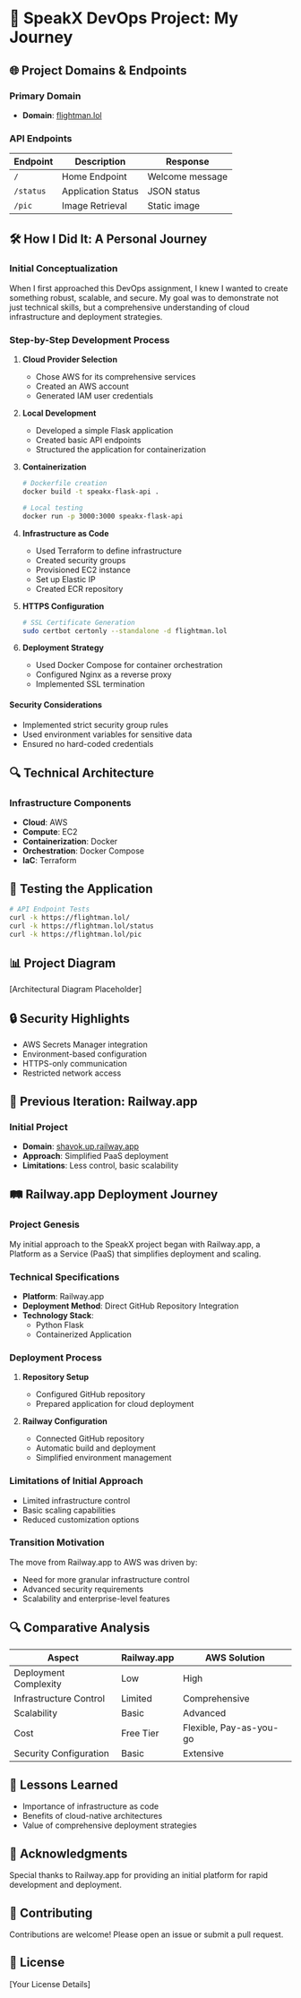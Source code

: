 # 🚀 SpeakX DevOps Project: My Journey

## 🌐 Project Domains & Endpoints

### Primary Domain
- **Domain**: [flightman.lol](https://flightman.lol)

### API Endpoints
| Endpoint | Description | Response |
|----------|-------------|----------|
| `/` | Home Endpoint | Welcome message |
| `/status` | Application Status | JSON status |
| `/pic` | Image Retrieval | Static image |

## 🛠 How I Did It: A Personal Journey

### Initial Conceptualization
When I first approached this DevOps assignment, I knew I wanted to create something robust, scalable, and secure. My goal was to demonstrate not just technical skills, but a comprehensive understanding of cloud infrastructure and deployment strategies.

### Step-by-Step Development Process

1. **Cloud Provider Selection**
   - Chose AWS for its comprehensive services
   - Created an AWS account
   - Generated IAM user credentials

2. **Local Development**
   - Developed a simple Flask application
   - Created basic API endpoints
   - Structured the application for containerization

3. **Containerization**
   ```bash
   # Dockerfile creation
   docker build -t speakx-flask-api .
   
   # Local testing
   docker run -p 3000:3000 speakx-flask-api
   ```

4. **Infrastructure as Code**
   - Used Terraform to define infrastructure
   - Created security groups
   - Provisioned EC2 instance
   - Set up Elastic IP
   - Created ECR repository

5. **HTTPS Configuration**
   ```bash
   # SSL Certificate Generation
   sudo certbot certonly --standalone -d flightman.lol
   ```

6. **Deployment Strategy**
   - Used Docker Compose for container orchestration
   - Configured Nginx as a reverse proxy
   - Implemented SSL termination


#### Security Considerations
- Implemented strict security group rules
- Used environment variables for sensitive data
- Ensured no hard-coded credentials



## 🔍 Technical Architecture

### Infrastructure Components
- **Cloud**: AWS
- **Compute**: EC2
- **Containerization**: Docker
- **Orchestration**: Docker Compose
- **IaC**: Terraform

## 🧪 Testing the Application

```bash
# API Endpoint Tests
curl -k https://flightman.lol/
curl -k https://flightman.lol/status
curl -k https://flightman.lol/pic
```

## 📊 Project Diagram
[Architectural Diagram Placeholder]

## 🔒 Security Highlights
- AWS Secrets Manager integration
- Environment-based configuration
- HTTPS-only communication
- Restricted network access

## 🚢 Previous Iteration: Railway.app

### Initial Project
- **Domain**: [shavok.up.railway.app](https://shavok.up.railway.app)
- **Approach**: Simplified PaaS deployment
- **Limitations**: Less control, basic scalability


## 🛤️ Railway.app Deployment Journey

### Project Genesis
My initial approach to the SpeakX project began with Railway.app, a Platform as a Service (PaaS) that simplifies deployment and scaling.

### Technical Specifications
- **Platform**: Railway.app
- **Deployment Method**: Direct GitHub Repository Integration
- **Technology Stack**: 
  - Python Flask
  - Containerized Application

### Deployment Process
1. **Repository Setup**
   - Configured GitHub repository
   - Prepared application for cloud deployment

2. **Railway Configuration**
   - Connected GitHub repository
   - Automatic build and deployment
   - Simplified environment management

### Limitations of Initial Approach
- Limited infrastructure control
- Basic scaling capabilities
- Reduced customization options

### Transition Motivation
The move from Railway.app to AWS was driven by:
- Need for more granular infrastructure control
- Advanced security requirements
- Scalability and enterprise-level features

## 🔍 Comparative Analysis

| Aspect | Railway.app | AWS Solution |
|--------|-------------|--------------|
| Deployment Complexity | Low | High |
| Infrastructure Control | Limited | Comprehensive |
| Scalability | Basic | Advanced |
| Cost | Free Tier | Flexible, Pay-as-you-go |
| Security Configuration | Basic | Extensive |

## 🚀 Lessons Learned
- Importance of infrastructure as code
- Benefits of cloud-native architectures
- Value of comprehensive deployment strategies

## 🤝 Acknowledgments
Special thanks to Railway.app for providing an initial platform for rapid development and deployment.

## 🤝 Contributing
Contributions are welcome! Please open an issue or submit a pull request.

## 📜 License
[Your License Details]